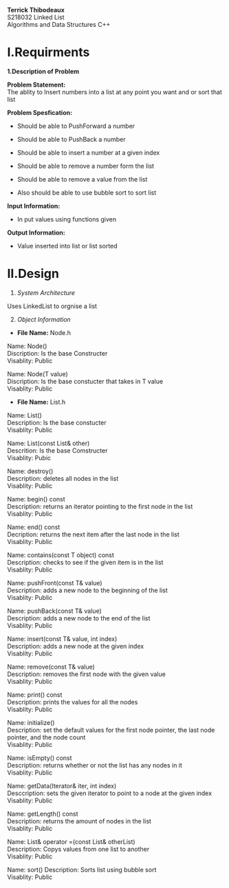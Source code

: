 **Terrick Thibodeaux**  
S218032
Linked List  
Algorithms and Data Structures C++ 
# I.Requirments  
**1.Description of Problem**  

**Problem Statement:**  
The ablity to Insert numbers into a list at any point you want and or sort that list  

**Problem Spesfication:** 
- Should be able to PushForward a number   

- Should be able to PushBack a number   

- Should be able to insert a number at a given index  

- Should be able to remove a number form the list  

- Should be able to remove a value from the list  

- Also should be able to use bubble sort to sort list  

**Input Information:**  
- In put values using functions given  

**Output Information:**  
- Value inserted into list or list sorted  

# II.Design  
1. *System Architecture*   

Uses LinkedList to orgnise a list   

2. *Object Information*  
- **File Name:** Node.h  

Name: Node()  
Discription: Is the base Constructer  
Visablity: Public  

Name: Node(T value)  
Discription: Is the base constucter that takes in T value  
Visablity: Public    

- **File Name:** List.h  

Name: List()  
Description: Is the base constucter  
Visablity: Public  

Name: List(const List<T>& other)  
Descrition: Is the base Comstructer  
Visablity: Pubic  

Name: destroy()  
Description: deletes all nodes in the list  
Visablity: Public  

Name: begin() const  
Description: returns an iterator pointing to the first node in the list  
Visablity: Public  

Name: end() const  
Decription: returns the next item after the last node in the list  
Visablity: Public  

Name: contains(const T object) const  
Description: checks to see if the given item is in the list  
Visablity: Public  

Name: pushFront(const T& value)  
Description: adds a new node to the beginning of the list  
Visablity: Public  

Name: pushBack(const T& value)  
Description: adds a new node to the end of the list  
Visablity: Public  

Name: insert(const T& value, int index)  
Description: adds a new node at the given index  
Visablity: Public   

Name: remove(const T& value)  
Description: removes the first node with the given value  
Visablity: Public  

Name: print() const  
Description: prints the values for all the nodes  
Visablity: Public  

Name: initialize()  
Description: set the default values for the first node pointer, the last node pointer, and the node count  
Visablity: Public  

Name: isEmpty() const  
Description: returns whether or not the list has any nodes in it  
Visablity: Public  

Name: getData(Iterator<T>& iter, int index)  
Desccription: sets the given iterator to point to a node at the given index 
Visablity: Public  

Name: getLength() const  
Description: returns the amount of nodes in the list  
Visablity: Public  

Name: List<T>& operator =(const List<T>& otherList)  
Description: Copys values from one list to another  
Visablity: Public  

Name: sort()
Description: Sorts list using bubble sort  
Visablity: Public  





